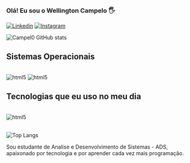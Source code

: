 ### Olá! Eu sou o Wellington Campelo 🖐️

[![Linkedin](https://img.shields.io/badge/LinkedIn-0077B5?style=for-the-badge&logo=linkedin&logoColor=white)](https://www.linkedin.com/in/wellington-campelo-1948a4203/)
[![Instagram](https://img.shields.io/badge/Instagram-E4405F?style=for-the-badge&logo=instagram&logoColor=white)](https://www.instagram.com/campelo.05/)

![Campel0 GitHub stats](https://github-readme-stats.vercel.app/api?username=Campel0&show_icons=true&theme=radical)

## Sistemas Operacionais

<div style="display: inline_block"><br/>
<img aling="center" alt="html5" src="https://img.shields.io/badge/Ubuntu-E95420?style=for-the-badge&logo=ubuntu&logoColor=white"/>
<img aling="center" alt="html5" src="https://img.shields.io/badge/Windows-0078D6?style=for-the-badge&logo=windows&logoColor=white"/>
</div>


## Tecnologias que eu uso no meu dia
<div style="display: inline_block"><br/>
<img aling="center" alt="html5" src="https://img.shields.io/badge/C-00599C?style=for-the-badge&logo=c&logoColor=white"/>
</div><br/>

![Top Langs](https://github-readme-stats.vercel.app/api/top-langs/?username=Campel0&layout=compact)

Sou estudante de Analise e Desenvolvimento de Sistemas - ADS, apaixonado por tecnologia e por aprender cada vez mais programação.
